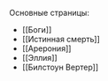 Основные страницы:
- [[Боги]]
- [[Истинная смерть]]
- [[Арерония]]
- [[Эллия]]
- [[Билстоун Вертер]]
